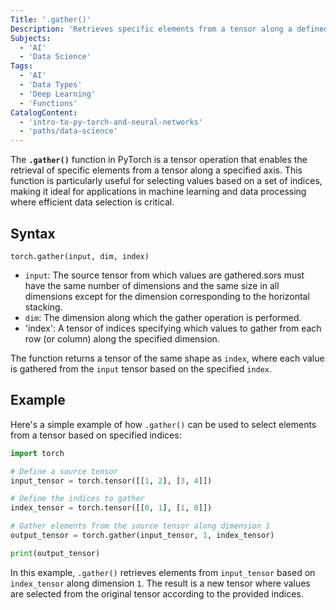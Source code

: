 ```yaml
---
Title: '.gather()'
Description: 'Retrieves specific elements from a tensor along a defined axis, ideal for selecting values based on indices in data processing and machine learning.'
Subjects:
  - 'AI'
  - 'Data Science'
Tags:
  - 'AI'
  - 'Data Types'
  - 'Deep Learning'
  - 'Functions'
CatalogContent:
  - 'intro-to-py-torch-and-neural-networks'
  - 'paths/data-science'
---
```


The **`.gather()`** function in PyTorch is a tensor operation that enables the retrieval of specific elements from a tensor along a specified axis. This function is particularly useful for selecting values based on a set of indices, making it ideal for applications in machine learning and data processing where efficient data selection is critical.
## Syntax

```pseudo
torch.gather(input, dim, index)
```

- `input`: The source tensor from which values are gathered.sors must have the same number of dimensions and the same size in all dimensions except for the dimension corresponding to the horizontal stacking.
- `dim`: The dimension along which the gather operation is performed.
- 'index': A tensor of indices specifying which values to gather from each row (or column) along the specified dimension.

The function returns a tensor of the same shape as `index`, where each value is gathered from the `input` tensor based on the specified `index`.

## Example

Here's a simple example of how `.gather()` can be used to select elements from a tensor based on specified indices:

```py
import torch

# Define a source tensor
input_tensor = torch.tensor([[1, 2], [3, 4]])

# Define the indices to gather
index_tensor = torch.tensor([[0, 1], [1, 0]])

# Gather elements from the source tensor along dimension 1
output_tensor = torch.gather(input_tensor, 1, index_tensor)

print(output_tensor)
```

In this example, `.gather()` retrieves elements from `input_tensor` based on `index_tensor` along dimension `1`. The result is a new tensor where values are selected from the original tensor according to the provided indices.
